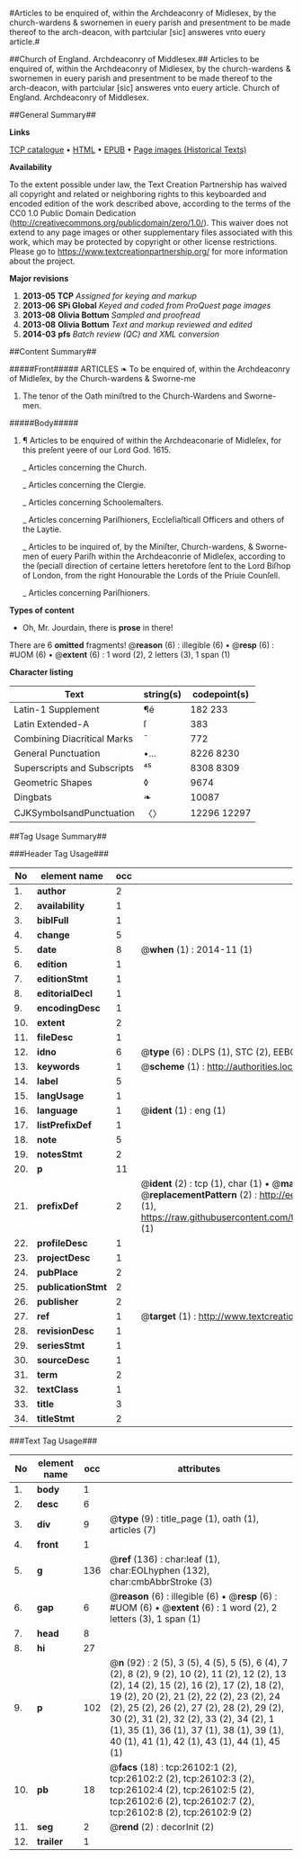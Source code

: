 #Articles to be enquired of, within the Archdeaconry of Midlesex, by the church-wardens & swornemen in euery parish and presentment to be made thereof to the arch-deacon, with partciular [sic] answeres vnto euery article.#

##Church of England. Archdeaconry of Middlesex.##
Articles to be enquired of, within the Archdeaconry of Midlesex, by the church-wardens & swornemen in euery parish and presentment to be made thereof to the arch-deacon, with partciular [sic] answeres vnto euery article.
Church of England. Archdeaconry of Middlesex.

##General Summary##

**Links**

[TCP catalogue](http://www.ota.ox.ac.uk/tcp/)  • 
[HTML](http://tei.it.ox.ac.uk/tcp/Texts-HTML/free/A00/A00220.html)  • 
[EPUB](http://tei.it.ox.ac.uk/tcp/Texts-EPUB/free/A00/A00220.epub) • 
[Page images (Historical Texts)](https://historicaltexts.jisc.ac.uk/eebo-23026083e)

**Availability**

To the extent possible under law, the Text Creation Partnership has waived all copyright and related or neighboring rights to this keyboarded and encoded edition of the work described above, according to the terms of the CC0 1.0 Public Domain Dedication (http://creativecommons.org/publicdomain/zero/1.0/). This waiver does not extend to any page images or other supplementary files associated with this work, which may be protected by copyright or other license restrictions. Please go to https://www.textcreationpartnership.org/ for more information about the project.

**Major revisions**

1. __2013-05__ __TCP__ *Assigned for keying and markup*
1. __2013-06__ __SPi Global__ *Keyed and coded from ProQuest page images*
1. __2013-08__ __Olivia Bottum__ *Sampled and proofread*
1. __2013-08__ __Olivia Bottum__ *Text and markup reviewed and edited*
1. __2014-03__ __pfs__ *Batch review (QC) and XML conversion*

##Content Summary##

#####Front#####
ARTICLES ❧ To be enquired of, within the Archdeaconry of Midleſex, by the Church-wardens & Sworne-me
1. The tenor of the Oath miniſtred to the Church-Wardens and Sworne-men.

#####Body#####

1. ¶ Articles to be enquired of within the Archdeaconarie of Midleſex, for this preſent yeere of our Lord God. 1615.

    _ Articles concerning the Church.

    _ Articles concerning the Clergie.

    _ Articles concerning Schoolemaſters.

    _ Articles concerning Pariſhioners, Eccleſiaſticall Officers and others of the Laytie.

    _ Articles to be inquired of, by the Miniſter, Church-wardens, & Sworne-men of euery Pariſh within the Archdeaconrie of Midleſex, according to the ſpeciall direction of certaine letters heretofore ſent to the Lord Biſhop of London, from the right Honourable the Lords of the Priuie Counſell.

    _ Articles concerning Pariſhioners.

**Types of content**

  * Oh, Mr. Jourdain, there is **prose** in there!

There are 6 **omitted** fragments! 
 @__reason__ (6) : illegible (6)  •  @__resp__ (6) : #UOM (6)  •  @__extent__ (6) : 1 word (2), 2 letters (3), 1 span (1)

**Character listing**


|Text|string(s)|codepoint(s)|
|---|---|---|
|Latin-1 Supplement|¶é|182 233|
|Latin Extended-A|ſ|383|
|Combining             Diacritical Marks|̄|772|
|General Punctuation|•…|8226 8230|
|Superscripts             and Subscripts|⁴⁵|8308 8309|
|Geometric Shapes|◊|9674|
|Dingbats|❧|10087|
|CJKSymbolsandPunctuation|〈〉|12296 12297|

##Tag Usage Summary##

###Header Tag Usage###

|No|element name|occ|attributes|
|---|---|---|---|
|1.|__author__|2||
|2.|__availability__|1||
|3.|__biblFull__|1||
|4.|__change__|5||
|5.|__date__|8| @__when__ (1) : 2014-11 (1)|
|6.|__edition__|1||
|7.|__editionStmt__|1||
|8.|__editorialDecl__|1||
|9.|__encodingDesc__|1||
|10.|__extent__|2||
|11.|__fileDesc__|1||
|12.|__idno__|6| @__type__ (6) : DLPS (1), STC (2), EEBO-CITATION (1), OCLC (1), VID (1)|
|13.|__keywords__|1| @__scheme__ (1) : http://authorities.loc.gov/ (1)|
|14.|__label__|5||
|15.|__langUsage__|1||
|16.|__language__|1| @__ident__ (1) : eng (1)|
|17.|__listPrefixDef__|1||
|18.|__note__|5||
|19.|__notesStmt__|2||
|20.|__p__|11||
|21.|__prefixDef__|2| @__ident__ (2) : tcp (1), char (1)  •  @__matchPattern__ (2) : ([0-9\-]+):([0-9IVX]+) (1), (.+) (1)  •  @__replacementPattern__ (2) : http://eebo.chadwyck.com/downloadtiff?vid=$1&page=$2 (1), https://raw.githubusercontent.com/textcreationpartnership/Texts/master/tcpchars.xml#$1 (1)|
|22.|__profileDesc__|1||
|23.|__projectDesc__|1||
|24.|__pubPlace__|2||
|25.|__publicationStmt__|2||
|26.|__publisher__|2||
|27.|__ref__|1| @__target__ (1) : http://www.textcreationpartnership.org/docs/. (1)|
|28.|__revisionDesc__|1||
|29.|__seriesStmt__|1||
|30.|__sourceDesc__|1||
|31.|__term__|2||
|32.|__textClass__|1||
|33.|__title__|3||
|34.|__titleStmt__|2||


###Text Tag Usage###

|No|element name|occ|attributes|
|---|---|---|---|
|1.|__body__|1||
|2.|__desc__|6||
|3.|__div__|9| @__type__ (9) : title_page (1), oath (1), articles (7)|
|4.|__front__|1||
|5.|__g__|136| @__ref__ (136) : char:leaf (1), char:EOLhyphen (132), char:cmbAbbrStroke (3)|
|6.|__gap__|6| @__reason__ (6) : illegible (6)  •  @__resp__ (6) : #UOM (6)  •  @__extent__ (6) : 1 word (2), 2 letters (3), 1 span (1)|
|7.|__head__|8||
|8.|__hi__|27||
|9.|__p__|102| @__n__ (92) : 2 (5), 3 (5), 4 (5), 5 (5), 6 (4), 7 (2), 8 (2), 9 (2), 10 (2), 11 (2), 12 (2), 13 (2), 14 (2), 15 (2), 16 (2), 17 (2), 18 (2), 19 (2), 20 (2), 21 (2), 22 (2), 23 (2), 24 (2), 25 (2), 26 (2), 27 (2), 28 (2), 29 (2), 30 (2), 31 (2), 32 (2), 33 (2), 34 (2), 1 (1), 35 (1), 36 (1), 37 (1), 38 (1), 39 (1), 40 (1), 41 (1), 42 (1), 43 (1), 44 (1), 45 (1)|
|10.|__pb__|18| @__facs__ (18) : tcp:26102:1 (2), tcp:26102:2 (2), tcp:26102:3 (2), tcp:26102:4 (2), tcp:26102:5 (2), tcp:26102:6 (2), tcp:26102:7 (2), tcp:26102:8 (2), tcp:26102:9 (2)|
|11.|__seg__|2| @__rend__ (2) : decorInit (2)|
|12.|__trailer__|1||
